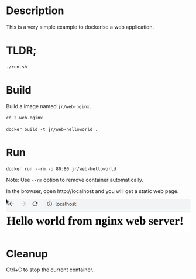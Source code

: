 # Description

This is a very simple example to dockerise a web application.

# TLDR;
```
./run.sh
```

# Build
Build a image named `jr/web-nginx`.
```
cd 2.web-nginx

docker build -t jr/web-helloworld .
```

# Run

```
docker run --rm -p 80:80 jr/web-helloworld
```
Note: Use `--rm` option to remove container automatically.

In the browser, open http://localhost and you will get a static web page.

![Alt text](sample.png?raw=true)

# Cleanup
Ctrl+C to stop the current container.
